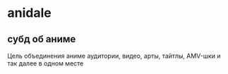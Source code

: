 # anidale
## субд об аниме 
Цель объединения аниме аудитории, видео, арты, тайтлы, AMV-шки и так далее в одном месте
